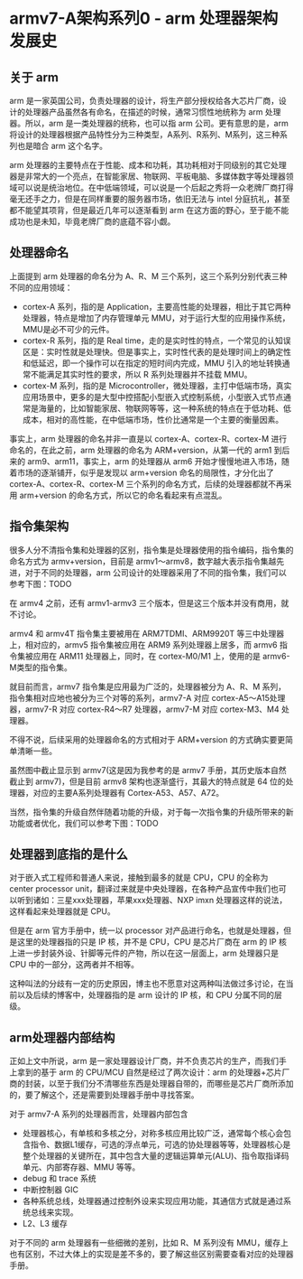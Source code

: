 # armv7-A架构系列0 - arm 处理器架构发展史

## 关于 arm
arm 是一家英国公司，负责处理器的设计，将生产部分授权给各大芯片厂商，设计的处理器产品虽然各有命名，在描述的时候，通常习惯性地统称为 arm 处理器。所以，arm 是一类处理器的统称，也可以指 arm 公司。更有意思的是，arm 将设计的处理器根据产品特性分为三种类型，A系列、R系列、M系列，这三种系列也是暗合 arm 这个名字。    

arm 处理器的主要特点在于性能、成本和功耗，其功耗相对于同级别的其它处理器是非常大的一个亮点，在智能家居、物联网、平板电脑、多媒体数字等处理器领域可以说是统治地位。在中低端领域，可以说是一个后起之秀将一众老牌厂商打得毫无还手之力，但是在同样重要的服务器市场，依旧无法与 intel 分庭抗礼，甚至都不能望其项背，但是最近几年可以逐渐看到 arm 在这方面的野心，至于能不能成功也是未知，毕竟老牌厂商的底蕴不容小觑。     

## 处理器命名
上面提到 arm 处理器的命名分为 A、R、M 三个系列，这三个系列分别代表三种不同的应用领域：
* cortex-A 系列，指的是 Application，主要高性能的处理器，相比于其它两种处理器，特点是增加了内存管理单元 MMU，对于运行大型的应用操作系统，MMU是必不可少的元件。 
* cortex-R 系列，指的是 Real time，走的是实时性的特点，一个常见的认知误区是：实时性就是处理快。但是事实上，实时性代表的是处理时间上的确定性和低延迟，即一个操作可以在指定的短时间内完成，MMU 引入的地址转换通常不能满足其实时性的要求，所以 R 系列处理器并不挂载 MMU。
* cortex-M 系列，指的是 Microcontroller，微处理器，主打中低端市场，真实应用场景中，更多的是大型中控搭配小型嵌入式控制系统，小型嵌入式节点通常是海量的，比如智能家居、物联网等等，这一种系统的特点在于低功耗、低成本，相对的高性能，在中低端市场，性价比通常是一个主要的衡量因素。  

事实上，arm 处理器的命名并非一直是以 cortex-A、cortex-R、cortex-M 进行命名的，在此之前，arm 处理器的命名为 ARM+version，从第一代的 arm1 到后来的 arm9、arm11，事实上，arm 的处理器从 arm6 开始才慢慢地进入市场，随着市场的逐渐铺开，似乎是发现以 arm+version 命名的局限性，才分化出了 cortex-A、cortex-R、cortex-M 三个系列的命名方式，后续的处理器都就不再采用 arm+version 的命名方式，所以它的命名看起来有点混乱。   

## 指令集架构
很多人分不清指令集和处理器的区别，指令集是处理器使用的指令编码，指令集的命名方式为 armv+version，目前是 armv1～armv8，数字越大表示指令集越先进，对于不同的处理器，arm 公司设计的处理器采用了不同的指令集，我们可以参考下图：TODO

在 armv4 之前，还有 armv1-armv3 三个版本，但是这三个版本并没有商用，就不讨论。  

armv4 和 armv4T 指令集主要被用在 ARM7TDMI、ARM9920T 等三中处理器上，相对应的，armv5 指令集被应用在 ARM9 系列处理器上居多，而 armv6 指令集被应用在 ARM11 处理器上，同时，在 cortex-M0/M1 上，使用的是 armv6-M类型的指令集。  

就目前而言，armv7 指令集是应用最为广泛的，处理器被分为 A、R、M 系列，指令集相对应地也被分为三个对等的系列，armv7-A 对应 cortex-A5～A15处理器，armv7-R 对应 cortex-R4～R7 处理器，armv7-M 对应 cortex-M3、M4 处理器。  

不得不说，后续采用的处理器命名的方式相对于 ARM+version 的方式确实要更简单清晰一些。  

虽然图中截止显示到 armv7(这是因为我参考的是 armv7 手册，其历史版本自然截止到 armv7)，但是目前 armv8 架构也逐渐盛行，其最大的特点就是 64 位的处理器，对应的主要A系列处理器有 Cortex-A53、A57、A72。  

当然，指令集的升级自然伴随着功能的升级，对于每一次指令集的升级所带来的新功能或者优化，我们可以参考下图：TODO


## 处理器到底指的是什么
对于嵌入式工程师和普通人来说，接触到最多的就是 CPU，CPU 的全称为 center processor unit，翻译过来就是中央处理器，在各种产品宣传中我们也可以听到诸如：三星xxx处理器，苹果xxx处理器、NXP imxn 处理器这样的说法，这样看起来处理器就是 CPU。  

但是在 arm 官方手册中，统一以 processor 对产品进行命名，也就是处理器，但是这里的处理器指的只是 IP 核，并不是 CPU，CPU 是芯片厂商在 arm 的 IP 核上进一步封装外设、针脚等元件的产物，所以在这一层面上，arm 处理器只是 CPU 中的一部分，这两者并不相等。  

这种叫法的分歧有一定的历史原因，博主也不愿意对这两种叫法做过多讨论，在当前以及后续的博客中，处理器指的是 arm 设计的 IP 核，和 CPU 分属不同的层级。  

## arm处理器内部结构
正如上文中所说，arm 是一家处理器设计厂商，并不负责芯片的生产，而我们手上拿到的基于 arm 的 CPU/MCU 自然是经过了两次设计：arm 的处理器+芯片厂商的封装，以至于我们分不清哪些东西是处理器自带的，而哪些是芯片厂商所添加的，要了解这个，还是需要到处理器手册中寻找答案。  

对于 armv7-A 系列的处理器而言，处理器内部包含
* 处理器核心，有单核和多核之分，对称多核应用比较广泛，通常每个核心会包含指令、数据L1缓存，可选的浮点单元，可选的协处理器等等，处理器核心是整个处理器的关键所在，其中包含大量的逻辑运算单元(ALU)、指令取指译码单元、内部寄存器、MMU 等等。
* debug 和 trace 系统
* 中断控制器 GIC
* 各种系统总线，处理器通过控制外设来实现应用功能，其通信方式就是通过系统总线来实现。  
* L2、L3 缓存

对于不同的 arm 处理器有一些细微的差别，比如 R、M 系列没有 MMU，缓存上也有区别，不过大体上的实现是差不多的，要了解这些区别需要查看对应的处理器手册。  



